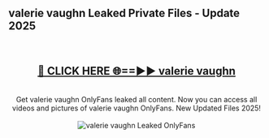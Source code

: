 <h2>valerie vaughn Leaked Private Files - Update 2025</h2>
<br>
<div align="center">
<h2><a href="https://cliphot.my.id/valerie_vaughn" rel="nofollow">🔴 CLICK HERE 🌐==►► valerie vaughn</a></h2>
<br>
Get valerie vaughn OnlyFans leaked all content. Now you can access all videos and pictures of valerie vaughn OnlyFans. New Updated Files 2025!
<br>
<br>
<a href="https://cliphot.my.id/valerie_vaughn" rel="nofollow" data-target="animated-image.originalLink"><img src="https://i.ibb.co.com/WyWwxjT/player-gif2.gif" alt="valerie vaughn Leaked OnlyFans" style="max-width: 100%; display: inline-block;" data-target="animated-image.originalImage"></a>
</div>
<br>